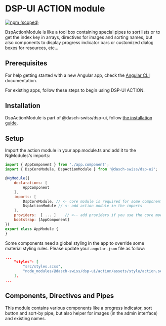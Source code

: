 # DSP-UI ACTION module

[![npm (scoped)](https://img.shields.io/npm/v/@dasch-swiss/dsp-ui)](https://www.npmjs.com/package/@dasch-swiss/dsp-ui)

DspActionModule is like a tool box containing special pipes to sort lists or to get the index key in arrays, directives for images and sorting names, but also components to display progress indicator bars or customized dialog boxes for resources, etc...

## Prerequisites

For help getting started with a new Angular app, check the [Angular CLI](https://cli.angular.io/) documentation.

For existing apps, follow these steps to begin using DSP-UI ACTION.

## Installation

DspActionModule is part of @dasch-swiss/dsp-ui, follow [the installation guide](/developers/dsp-ui/documentation/#installation).

## Setup

 Import the action module in your app.module.ts and add it to the NgModules's imports:

```javascript
import { AppComponent } from './app.component';
import { DspCoreModule, DspActionModule } from '@dasch-swiss/dsp-ui';

@NgModule({
    declarations: [
        AppComponent
    ],
    imports: [
        DspCoreModule, // <- core module is required for some components and directives
        DspActionModule // <- add action module in the imports
    ],
    providers:  [ ... ]    // <-- add providers if you use the core module as mentioned in the installation guide
    bootstrap: [AppComponent]
})
export class AppModule {
}
```

Some components need a global styling in the app to override some material styling rules. Please update your `angular.json` file as follow:

```json
...
    "styles": [
        "src/styles.scss",
        "node_modules/@dasch-swiss/dsp-ui/action/assets/style/action.scss" // <- add this line
    ],
...
```

<!-- ## Usage
TODO: fill in this section with an example -->

## Components, Directives and Pipes

This module contains various components like a progress indicator, sort button and sort-by pipe, but also helper for images (in the admin interface) and existing names.
